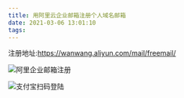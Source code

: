 ```yaml
---
title: 用阿里云企业邮箱注册个人域名邮箱
date: 2021-03-06 13:01:10
tags:
---
```


注册地址:https://wanwang.aliyun.com/mail/freemail/

![阿里企业邮箱注册](https://cdn.jsdelivr.net/gh/kiritosan/pic@master/img/%E9%98%BF%E9%87%8C%E4%BC%81%E4%B8%9A%E9%82%AE%E7%AE%B1%E6%B3%A8%E5%86%8C.png)

![支付宝扫码登陆](https://cdn.jsdelivr.net/gh/kiritosan/pic@master/img/%E6%94%AF%E4%BB%98%E5%AE%9D%E6%89%AB%E7%A0%81%E7%99%BB%E9%99%86.png)
